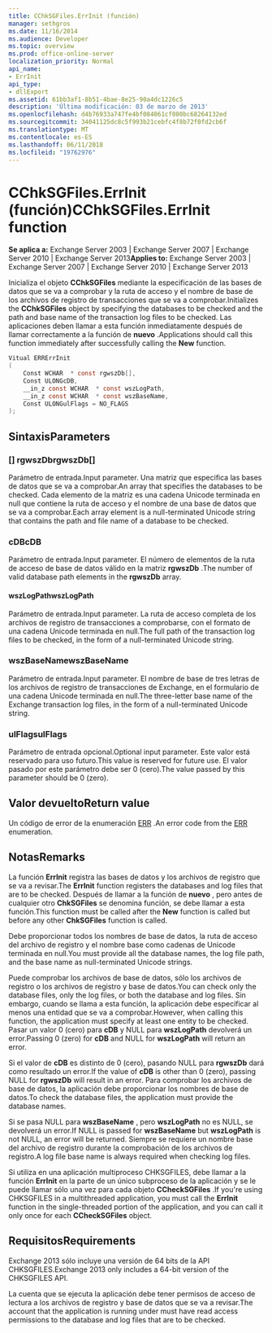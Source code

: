 ```yaml
---
title: CChkSGFiles.ErrInit (función)
manager: sethgros
ms.date: 11/16/2014
ms.audience: Developer
ms.topic: overview
ms.prod: office-online-server
localization_priority: Normal
api_name:
- ErrInit
api_type:
- dllExport
ms.assetid: 61bb3af1-8b51-4bae-8e25-90a4dc1226c5
description: 'Última modificación: 03 de marzo de 2013'
ms.openlocfilehash: d4b76933a747fe4bf084061cf080bc68264132ed
ms.sourcegitcommit: 34041125dc8c5f993b21cebfc4f8b72f0fd2cb6f
ms.translationtype: MT
ms.contentlocale: es-ES
ms.lasthandoff: 06/11/2018
ms.locfileid: "19762976"
---
```

# <a name="cchksgfileserrinit-function"></a><span data-ttu-id="c4eca-103">CChkSGFiles.ErrInit (función)</span><span class="sxs-lookup"><span data-stu-id="c4eca-103">CChkSGFiles.ErrInit function</span></span>
  
<span data-ttu-id="c4eca-104">**Se aplica a:** Exchange Server 2003 | Exchange Server 2007 | Exchange Server 2010 | Exchange Server 2013</span><span class="sxs-lookup"><span data-stu-id="c4eca-104">**Applies to:** Exchange Server 2003 | Exchange Server 2007 | Exchange Server 2010 | Exchange Server 2013</span></span>
  
<span data-ttu-id="c4eca-105">Inicializa el objeto **CChkSGFiles** mediante la especificación de las bases de datos que se va a comprobar y la ruta de acceso y el nombre de base de los archivos de registro de transacciones que se va a comprobar.</span><span class="sxs-lookup"><span data-stu-id="c4eca-105">Initializes the **CChkSGFiles** object by specifying the databases to be checked and the path and base name of the transaction log files to be checked.</span></span> <span data-ttu-id="c4eca-106">Las aplicaciones deben llamar a esta función inmediatamente después de llamar correctamente a la función de **nuevo** .</span><span class="sxs-lookup"><span data-stu-id="c4eca-106">Applications should call this function immediately after successfully calling the **New** function.</span></span> 
  
```cs
Vitual ERRErrInit  
(
    Const WCHAR  * const rgwszDb[],
    Const ULONGcDB,
    __in_z const WCHAR  * const wszLogPath,
    __in_z const WCHAR  * const wszBaseName,
    Const ULONGulFlags = NO_FLAGS
);

```

## <a name="parameters"></a><span data-ttu-id="c4eca-107">Sintaxis</span><span class="sxs-lookup"><span data-stu-id="c4eca-107">Parameters</span></span>

### <a name="rgwszdb"></a><span data-ttu-id="c4eca-108">[] rgwszDb</span><span class="sxs-lookup"><span data-stu-id="c4eca-108">rgwszDb[]</span></span>
  
<span data-ttu-id="c4eca-109">Parámetro de entrada.</span><span class="sxs-lookup"><span data-stu-id="c4eca-109">Input parameter.</span></span> <span data-ttu-id="c4eca-110">Una matriz que especifica las bases de datos que se va a comprobar.</span><span class="sxs-lookup"><span data-stu-id="c4eca-110">An array that specifies the databases to be checked.</span></span> <span data-ttu-id="c4eca-111">Cada elemento de la matriz es una cadena Unicode terminada en null que contiene la ruta de acceso y el nombre de una base de datos que se va a comprobar.</span><span class="sxs-lookup"><span data-stu-id="c4eca-111">Each array element is a null-terminated Unicode string that contains the path and file name of a database to be checked.</span></span>
    
### <a name="cdb"></a><span data-ttu-id="c4eca-112">cDB</span><span class="sxs-lookup"><span data-stu-id="c4eca-112">cDB</span></span>
  
<span data-ttu-id="c4eca-113">Parámetro de entrada.</span><span class="sxs-lookup"><span data-stu-id="c4eca-113">Input parameter.</span></span> <span data-ttu-id="c4eca-114">El número de elementos de la ruta de acceso de base de datos válido en la matriz **rgwszDb** .</span><span class="sxs-lookup"><span data-stu-id="c4eca-114">The number of valid database path elements in the **rgwszDb** array.</span></span> 
    
#### <a name="wszlogpath"></a><span data-ttu-id="c4eca-115">wszLogPath</span><span class="sxs-lookup"><span data-stu-id="c4eca-115">wszLogPath</span></span>
  
<span data-ttu-id="c4eca-116">Parámetro de entrada.</span><span class="sxs-lookup"><span data-stu-id="c4eca-116">Input parameter.</span></span> <span data-ttu-id="c4eca-117">La ruta de acceso completa de los archivos de registro de transacciones a comprobarse, con el formato de una cadena Unicode terminada en null.</span><span class="sxs-lookup"><span data-stu-id="c4eca-117">The full path of the transaction log files to be checked, in the form of a null-terminated Unicode string.</span></span>
    
### <a name="wszbasename"></a><span data-ttu-id="c4eca-118">wszBaseName</span><span class="sxs-lookup"><span data-stu-id="c4eca-118">wszBaseName</span></span>
  
<span data-ttu-id="c4eca-119">Parámetro de entrada.</span><span class="sxs-lookup"><span data-stu-id="c4eca-119">Input parameter.</span></span> <span data-ttu-id="c4eca-120">El nombre de base de tres letras de los archivos de registro de transacciones de Exchange, en el formulario de una cadena Unicode terminada en null.</span><span class="sxs-lookup"><span data-stu-id="c4eca-120">The three-letter base name of the Exchange transaction log files, in the form of a null-terminated Unicode string.</span></span>
    
### <a name="ulflags"></a><span data-ttu-id="c4eca-121">ulFlags</span><span class="sxs-lookup"><span data-stu-id="c4eca-121">ulFlags</span></span>
  
<span data-ttu-id="c4eca-122">Parámetro de entrada opcional.</span><span class="sxs-lookup"><span data-stu-id="c4eca-122">Optional input parameter.</span></span> <span data-ttu-id="c4eca-123">Este valor está reservado para uso futuro.</span><span class="sxs-lookup"><span data-stu-id="c4eca-123">This value is reserved for future use.</span></span> <span data-ttu-id="c4eca-124">El valor pasado por este parámetro debe ser 0 (cero).</span><span class="sxs-lookup"><span data-stu-id="c4eca-124">The value passed by this parameter should be 0 (zero).</span></span>
    
## <a name="return-value"></a><span data-ttu-id="c4eca-125">Valor devuelto</span><span class="sxs-lookup"><span data-stu-id="c4eca-125">Return value</span></span>

<span data-ttu-id="c4eca-126">Un código de error de la enumeración [ERR](cchksgfiles-err-enumeration.md) .</span><span class="sxs-lookup"><span data-stu-id="c4eca-126">An error code from the [ERR](cchksgfiles-err-enumeration.md) enumeration.</span></span> 
  
## <a name="remarks"></a><span data-ttu-id="c4eca-127">Notas</span><span class="sxs-lookup"><span data-stu-id="c4eca-127">Remarks</span></span>

<span data-ttu-id="c4eca-128">La función **ErrInit** registra las bases de datos y los archivos de registro que se va a revisar.</span><span class="sxs-lookup"><span data-stu-id="c4eca-128">The **ErrInit** function registers the databases and log files that are to be checked.</span></span> <span data-ttu-id="c4eca-129">Después de llamar a la función de **nuevo** , pero antes de cualquier otro **ChkSGFiles** se denomina función, se debe llamar a esta función.</span><span class="sxs-lookup"><span data-stu-id="c4eca-129">This function must be called after the **New** function is called but before any other **ChkSGFiles** function is called.</span></span> 
  
<span data-ttu-id="c4eca-130">Debe proporcionar todos los nombres de base de datos, la ruta de acceso del archivo de registro y el nombre base como cadenas de Unicode terminada en null.</span><span class="sxs-lookup"><span data-stu-id="c4eca-130">You must provide all the database names, the log file path, and the base name as null-terminated Unicode strings.</span></span>
  
<span data-ttu-id="c4eca-131">Puede comprobar los archivos de base de datos, sólo los archivos de registro o los archivos de registro y base de datos.</span><span class="sxs-lookup"><span data-stu-id="c4eca-131">You can check only the database files, only the log files, or both the database and log files.</span></span> <span data-ttu-id="c4eca-132">Sin embargo, cuando se llama a esta función, la aplicación debe especificar al menos una entidad que se va a comprobar.</span><span class="sxs-lookup"><span data-stu-id="c4eca-132">However, when calling this function, the application must specify at least one entity to be checked.</span></span> <span data-ttu-id="c4eca-133">Pasar un valor 0 (cero) para **cDB** y NULL para **wszLogPath** devolverá un error.</span><span class="sxs-lookup"><span data-stu-id="c4eca-133">Passing 0 (zero) for  **cDB**  and NULL for  **wszLogPath**  will return an error.</span></span> 
  
<span data-ttu-id="c4eca-134">Si el valor de **cDB** es distinto de 0 (cero), pasando NULL para **rgwszDb** dará como resultado un error.</span><span class="sxs-lookup"><span data-stu-id="c4eca-134">If the value of  **cDB**  is other than 0 (zero), passing NULL for  **rgwszDb**  will result in an error.</span></span> <span data-ttu-id="c4eca-135">Para comprobar los archivos de base de datos, la aplicación debe proporcionar los nombres de base de datos.</span><span class="sxs-lookup"><span data-stu-id="c4eca-135">To check the database files, the application must provide the database names.</span></span> 
  
<span data-ttu-id="c4eca-136">Si se pasa NULL para **wszBaseName** , pero **wszLogPath** no es NULL, se devolverá un error.</span><span class="sxs-lookup"><span data-stu-id="c4eca-136">If NULL is passed for  **wszBaseName**  but  **wszLogPath**  is not NULL, an error will be returned.</span></span> <span data-ttu-id="c4eca-137">Siempre se requiere un nombre base del archivo de registro durante la comprobación de los archivos de registro.</span><span class="sxs-lookup"><span data-stu-id="c4eca-137">A log file base name is always required when checking log files.</span></span> 
  
<span data-ttu-id="c4eca-138">Si utiliza en una aplicación multiproceso CHKSGFILES, debe llamar a la función **ErrInit** en la parte de un único subproceso de la aplicación y se le puede llamar sólo una vez para cada objeto **CCheckSGFiles** .</span><span class="sxs-lookup"><span data-stu-id="c4eca-138">If you're using CHKSGFILES in a multithreaded application, you must call the **ErrInit** function in the single-threaded portion of the application, and you can call it only once for each **CCheckSGFiles** object.</span></span> 
  
## <a name="requirements"></a><span data-ttu-id="c4eca-139">Requisitos</span><span class="sxs-lookup"><span data-stu-id="c4eca-139">Requirements</span></span>

<span data-ttu-id="c4eca-140">Exchange 2013 sólo incluye una versión de 64 bits de la API CHKSGFILES.</span><span class="sxs-lookup"><span data-stu-id="c4eca-140">Exchange 2013 only includes a 64-bit version of the CHKSGFILES API.</span></span>
  
<span data-ttu-id="c4eca-141">La cuenta que se ejecuta la aplicación debe tener permisos de acceso de lectura a los archivos de registro y base de datos que se va a revisar.</span><span class="sxs-lookup"><span data-stu-id="c4eca-141">The account that the application is running under must have read access permissions to the database and log files that are to be checked.</span></span>
  

